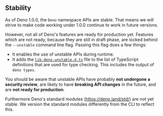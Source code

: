 ## Stability

As of Deno 1.0.0, the `Deno` namespace APIs are stable. That means we will
strive to make code working under 1.0.0 continue to work in future versions.

However, not all of Deno's features are ready for production yet. Features which
are not ready, because they are still in draft phase, are locked behind the
`--unstable` command line flag. Passing this flag does a few things:

- It enables the use of unstable APIs during runtime.
- It adds the
  [`lib.deno.unstable.d.ts`](https://github.com/denoland/deno/blob/master/cli/js/lib.deno.unstable.d.ts)
  file to the list of TypeScript definitions that are used for type checking.
  This includes the output of `deno types`.

You should be aware that unstable APIs have probably **not undergone a security
review**, are likely to have **breaking API changes** in the future, and are
**not ready for production**.

Furthermore Deno's standard modules (https://deno.land/std/) are not yet stable.
We version the standard modules differently from the CLI to reflect this.
